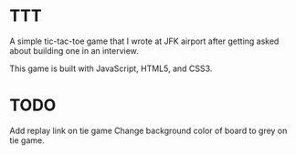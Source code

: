 # TTT

A simple tic-tac-toe game that I wrote at JFK airport after getting asked about building one in an interview. 

This game is built with JavaScript, HTML5, and CSS3.

# TODO

Add replay link on tie game
Change background color of board to grey on tie game.